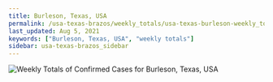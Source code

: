 ```yaml
---
title: Burleson, Texas, USA
permalink: /usa-texas-brazos/weekly_totals/usa-texas-burleson-weekly_totals.html
last_updated: Aug 5, 2021
keywords: ["Burleson, Texas, USA", "weekly totals"]
sidebar: usa-texas-brazos_sidebar
---
```


![Weekly Totals of Confirmed Cases for Burleson, Texas, USA](/covid_tracker/images/graphs/usa-texas-burleson-weekly_totals_graph.png)
